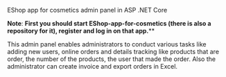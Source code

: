 EShop app for cosmetics admin panel in ASP .NET Core

**Note**: **First you should start EShop-app-for-cosmetics (there is also a repository for it), register and log in on that app.****


This admin panel enables administrators to conduct various tasks like adding new users, online orders and details tracking like products that are order, the number of the products, the user that made the order. Also the administrator can create invoice and export orders in Excel.
